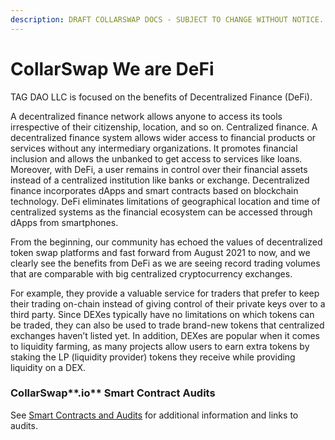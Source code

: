 ```yaml
---
description: DRAFT COLLARSWAP DOCS - SUBJECT TO CHANGE WITHOUT NOTICE.
---
```


# CollarSwap We are DeFi

TAG DAO LLC is focused on the benefits of Decentralized Finance (DeFi).

A decentralized finance network allows anyone to access its tools irrespective of their citizenship, location, and so on. Centralized finance.  A decentralized finance system allows wider access to financial products or services without any intermediary organizations. It promotes financial inclusion and allows the unbanked to get access to services like loans. Moreover, with DeFi, a user remains in control over their financial assets instead of a centralized institution like banks or exchange. Decentralized finance incorporates dApps and smart contracts based on blockchain technology.  DeFi eliminates limitations of geographical location and time of centralized systems as the financial ecosystem can be accessed through dApps from smartphones.

From the beginning, our community has echoed the values of decentralized token swap platforms and fast forward from August 2021 to now, and we clearly see the benefits from DeFi as we are seeing record trading volumes that are comparable with big centralized cryptocurrency exchanges.

For example, they provide a valuable service for traders that prefer to keep their trading on-chain instead of giving control of their private keys over to a third party. Since DEXes typically have no limitations on which tokens can be traded, they can also be used to trade brand-new tokens that centralized exchanges haven’t listed yet. In addition, DEXes are popular when it comes to liquidity farming, as many projects allow users to earn extra tokens by staking the LP (liquidity provider) tokens they receive while providing liquidity on a DEX.&#x20;

### CollarSwap**.io** Smart Contract Audits

See [Smart Contracts and Audits](../tokenomics/tokenomics/smart-contracts-and-audits.md) for additional information and links to audits.
